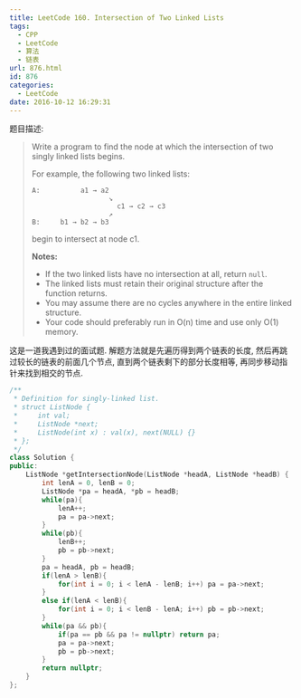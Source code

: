 ```yaml
---
title: LeetCode 160. Intersection of Two Linked Lists
tags:
  - CPP
  - LeetCode
  - 算法
  - 链表
url: 876.html
id: 876
categories:
  - LeetCode
date: 2016-10-12 16:29:31
---
```

题目描述:

> Write a program to find the node at which the intersection of two singly linked lists begins.
>
> For example, the following two linked lists:
>
> ```
> A:          a1 → a2
>                    ↘
>                      c1 → c2 → c3
>                    ↗            
> B:     b1 → b2 → b3
>
> ```
>
> begin to intersect at node c1.
>
> **Notes:**
>
> - If the two linked lists have no intersection at all, return `null`.
> - The linked lists must retain their original structure after the function returns.
> - You may assume there are no cycles anywhere in the entire linked structure.
> - Your code should preferably run in O(n) time and use only O(1) memory.

这是一道我遇到过的面试题. 解题方法就是先遍历得到两个链表的长度, 然后再跳过较长的链表的前面几个节点, 直到两个链表剩下的部分长度相等, 再同步移动指针来找到相交的节点.

```cpp
/**
 * Definition for singly-linked list.
 * struct ListNode {
 *     int val;
 *     ListNode *next;
 *     ListNode(int x) : val(x), next(NULL) {}
 * };
 */
class Solution {
public:
    ListNode *getIntersectionNode(ListNode *headA, ListNode *headB) {
        int lenA = 0, lenB = 0;
        ListNode *pa = headA, *pb = headB;
        while(pa){
            lenA++;
            pa = pa->next;
        }
        while(pb){
            lenB++;
            pb = pb->next;
        }
        pa = headA, pb = headB;
        if(lenA > lenB){
            for(int i = 0; i < lenA - lenB; i++) pa = pa->next;
        }
        else if(lenA < lenB){
            for(int i = 0; i < lenB - lenA; i++) pb = pb->next;
        }
        while(pa && pb){
            if(pa == pb && pa != nullptr) return pa;
            pa = pa->next;
            pb = pb->next;
        }
        return nullptr;
    }
};
```

